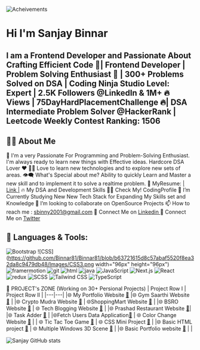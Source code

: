 ![Acheivements](https://github.com/Binnar81/Binnar81/blob/b63721615d8c57abaf5520f8ea32da8c9479db48/Images/Hardwork.png)

# Hi  I'm Sanjay Binnar
## I am a Frontend Developer and  Passionate About Crafting Efficient Code 🚀| Frontend Developer  | Problem Solving Enthusiast 🧠  | 300+ Problems Solved on DSA | Coding Ninja Studio Level: Expert | 2.5K Followers @LinkedIn & 1M+ 🔥 Views  | 75DayHardPlacementChallenge 🔥| DSA Intermediate Problem Solver @HackerRank | Leetcode Weekly Contest Ranking: 1506

## 🙋‍♂️ About Me

🥋 I'm a very Passionate For Programming and Problem-Solving Enthusiast. I'm always ready to learn new things with Effective ideas. Hardcore DSA Lover ❤
👨‍💻 Love to learn new technologies and to explore new sets of areas.
👁‍🗨 What's Special about me?
Ability to quickly Learn and Master a new skill and to implement it to solve a realtime problem.
📔 MyResume: [| Link |](https://drive.google.com/file/d/1LWeNSOpk6muZH-wTZ6evVHOGfCCApos7/view)
🔥 My DSA and Development Skills
👨‍💻 Check My! CodingProfile
📘 I’m Currently Studying New New Tech Stack for Expanding My Skills set and Knowledge
👯 I’m looking to collaborate on OpenSource Projects
📫 How to reach me : sbinny2001@gmail.com
🔗 Connect Me on [Linkedin ]((https://www.linkedin.com/in/sanjay-binnar/))
🔗 Connect Me on [Twitter](https://twitter.com/sanjay_binnar)

## 🚀 Languages & Tools: 
![Bootstrap](https://github.com/Binnar81/Binnar81/blob/b63721615d8c57abaf5520f8ea32da8c9479db48/Images/bootstrap.jpeg) ![CSS](https://github.com/Binnar81/Binnar81/blob/b63721615d8c57abaf5520f8ea32da8c9479db48/Images/CSS3.png width="96px" height="96px") ![framermotion](https://github.com/Binnar81/Binnar81/blob/b63721615d8c57abaf5520f8ea32da8c9479db48/Images/framermotion.jpeg) ![git](https://github.com/Binnar81/Binnar81/blob/b63721615d8c57abaf5520f8ea32da8c9479db48/Images/git.png) ![html](https://github.com/Binnar81/Binnar81/blob/b63721615d8c57abaf5520f8ea32da8c9479db48/Images/html5.png) ![java](https://github.com/Binnar81/Binnar81/blob/b63721615d8c57abaf5520f8ea32da8c9479db48/Images/java.png) ![JavaScript](https://github.com/Binnar81/Binnar81/blob/b63721615d8c57abaf5520f8ea32da8c9479db48/Images/js.jpeg) ![Next.js](https://github.com/Binnar81/Binnar81/blob/b63721615d8c57abaf5520f8ea32da8c9479db48/Images/Next.png) ![React](https://github.com/Binnar81/Binnar81/blob/b63721615d8c57abaf5520f8ea32da8c9479db48/Images/react.png) ![redux](https://github.com/Binnar81/Binnar81/blob/b63721615d8c57abaf5520f8ea32da8c9479db48/Images/redux.png) ![SCSS](https://github.com/Binnar81/Binnar81/blob/b63721615d8c57abaf5520f8ea32da8c9479db48/Images/SCSS.png) ![Tailwind CSS](https://github.com/Binnar81/Binnar81/blob/b63721615d8c57abaf5520f8ea32da8c9479db48/Images/Tailwindcss.png)   ![TypeScript](https://github.com/Binnar81/Binnar81/blob/b63721615d8c57abaf5520f8ea32da8c9479db48/Images/typescript.png)



📝 PROJECT's ZONE (Working on 30+ Persional Projects)
| Project Row I | 	Project Row II |
|---|---|
|🌐 My Portfolio Website [🔗](https://github.com/Binnar81/My-Portfolio-website)	 |🌐 Gym Saarthi Website [🔗](https://github.com/Binnar81/GymSaarthi) |
|🌐 Crypto Mudra Website [🔗](https://github.com/Binnar81/CryptoMudra-Website) |	🌐ShoppingMart Website [🔗](https://github.com/Binnar81/ShoppingMart-Website) |
|🌐 BSRO Website [🔗](https://github.com/Binnar81/BSRO_Website)	| 🌐 Tech Blogging Website [🔗](https://github.com/Binnar81techbloggingwebsite) |
|🌐 Prashad Restaurant Website [🔗](https://github.com/Binnar81/Prashad_Restaurant)|
|🌐 Task Adder [🔗](https://github.com/Binnar81/TaskAdder) | 
|🌐Fetch Users Data Application[🔗](https://github.com/Binnar81fetchUserData-webApplication) |	🌐  Color Change Website [🔗](https://github.com/Binnar81/colorchange_website) |
| 🌐 Tic Tac Toe Game [🔗](https://github.com/Binnar81/Tic-Tac-Toe-Game) |	🌐 CSS Mini Project [🔗](https://github.com/Binnar81/CSS-Mini-Project) |
|🌐 Basic HTML project [🔗](https://github.com/Binnar81/BasicHtmlProject) |	🌐 Multiple Windows 3D Scene [🔗](https://github.com/Binnar81/multipleWindow3dScene) |
|🌐 Basic Portfolio website [🔗](https://github.com/Binnar81/My-Portfolio-)	|  |




![Sanjay GitHub stats](https://github-readme-stats.vercel.app/api?username=Binnar81&hide=contribs,prs)



